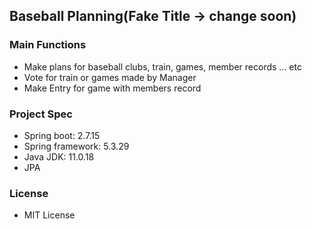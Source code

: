 ## Baseball Planning(Fake Title -> change soon)

### Main Functions

- Make plans for baseball clubs, train, games, member records ... etc
- Vote for train or games made by Manager
- Make Entry for game with members record

### Project Spec

- Spring boot: 2.7.15
- Spring framework: 5.3.29
- Java JDK: 11.0.18
- JPA

### License

- MIT License